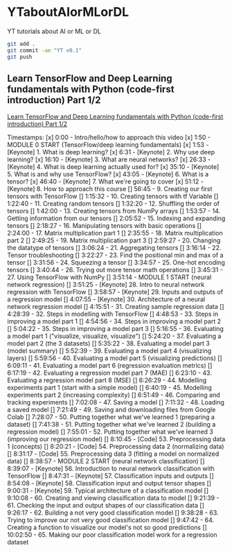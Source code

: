 # YTaboutAIorMLorDL

YT tutorials about AI or ML or DL

```bash
git add .
git commit -am "YT v0.1"
git push
```

## Learn TensorFlow and Deep Learning fundamentals with Python (code-first introduction) Part 1/2

[Learn TensorFlow and Deep Learning fundamentals with Python (code-first introduction) Part 1/2](https://www.youtube.com/watch?v=tpCFfeUEGs8)

Timestamps:
[x] 0:00 - Intro/hello/how to approach this video
[x] 1:50 - MODULE 0 START (TensorFlow/deep learning fundamentals)
[x] 1:53 - [Keynote] 1. What is deep learning?
[x] 6:31 - [Keynote] 2. Why use deep learning?
[x] 16:10 - [Keynote] 3. What are neural networks?
[x] 26:33 - [Keynote] 4. What is deep learning actually used for?
[x] 35:10 - [Keynote] 5. What is and why use TensorFlow?
[x] 43:05 - [Keynote] 6. What is a tensor?
[x] 46:40 - [Keynote] 7. What we're going to cover
[x] 51:12 - [Keynote] 8. How to approach this course
[] 56:45 - 9. Creating our first tensors with TensorFlow
[] 1:15:32 - 10. Creating tensors with tf Variable
[] 1:22:40 - 11. Creating random tensors
[] 1:32:20 - 12. Shuffling the order of tensors
[] 1:42:00 - 13. Creating tensors from NumPy arrays
[] 1:53:57 - 14. Getting information from our tensors
[] 2:05:52 - 15. Indexing and expanding tensors
[] 2:18:27 - 16. Manipulating tensors with basic operations
[] 2:24:00 - 17. Matrix multiplication part 1
[] 2:35:55 - 18. Matrix multiplication part 2
[] 2:49:25 - 19. Matrix multiplication part 3
[] 2:59:27 - 20. Changing the datatype of tensors
[] 3:06:24 - 21. Aggregating tensors
[] 3:16:14 - 22. Tensor troubleshooting
[] 3:22:27 - 23. Find the positional min and max of a tensor
[] 3:31:56 - 24. Squeezing a tensor
[] 3:34:57 - 25. One-hot encoding tensors
[] 3:40:44 - 26. Trying out more tensor math operations
[] 3:45:31 - 27. Using TensorFlow with NumPy
[] 3:51:14 - MODULE 1 START (neural network regression)
[] 3:51:25 - [Keynote] 28. Intro to neural network regression with TensorFlow
[] 3:58:57 - [Keynote] 29. Inputs and outputs of a regression model
[] 4:07:55 - [Keynote] 30. Architecture of a neural network regression model
[] 4:15:51 - 31. Creating sample regression data
[] 4:28:39 - 32. Steps in modelling with TensorFlow
[] 4:48:53 - 33. Steps in improving a model part 1
[] 4:54:56 - 34. Steps in improving a model part 2
[] 5:04:22 - 35. Steps in improving a model part 3
[] 5:16:55 - 36. Evaluating a model part 1 ("visualize, visualize, visualize")
[] 5:24:20 - 37. Evaluating a model part 2 (the 3 datasets)
[] 5:35:22 - 38. Evaluating a model part 3 (model summary)
[] 5:52:39 - 39. Evaluating a model part 4 (visualizing layers)
[] 5:59:56 - 40. Evaluating a model part 5 (visualizing predictions)
[] 6:09:11 - 41. Evaluating a model part 6 (regression evaluation metrics)
[] 6:17:19 - 42. Evaluating a regression model part 7 (MAE)
[] 6:23:10 - 43. Evaluating a regression model part 8 (MSE)
[] 6:26:29 - 44. Modelling experiments part 1 (start with a simple model)
[] 6:40:19 - 45. Modelling experiments part 2 (increasing complexity)
[] 6:51:49 - 46. Comparing and tracking experiments
[] 7:02:08 - 47. Saving a model
[] 7:11:32 - 48. Loading a saved model
[] 7:21:49 - 49. Saving and downloading files from Google Colab
[] 7:28:07 - 50. Putting together what we've learned 1 (preparing a dataset)
[] 7:41:38 - 51. Putting together what we've learned 2 (building a regression model)
[] 7:55:01 - 52. Putting together what we've learned 3 (improving our regression model)
[] 8:10:45 - [Code] 53. Preprocessing data 1 (concepts)
[] 8:20:21 - [Code] 54. Preprocessing data 2 (normalizing data)
[] 8:31:17 - [Code] 55. Preprocessing data 3 (fitting a model on normalized data)
[] 8:38:57 - MODULE 2 START (neural network classification)
[] 8:39:07 - [Keynote] 56. Introduction to neural network classification with TensorFlow
[] 8:47:31 - [Keynote] 57. Classification inputs and outputs
[] 8:54:08 - [Keynote] 58. Classification input and output tensor shapes
[] 9:00:31 - [Keynote] 59. Typical architecture of a classification model
[] 9:10:08 - 60. Creating and viewing classification data to model
[] 9:21:39 - 61. Checking the input and output shapes of our classification data
[] 9:26:17 - 62. Building a not very good classification model
[] 9:38:28 - 63. Trying to improve our not very good classification model
[] 9:47:42 - 64. Creating a function to visualize our model's not so good predictions
[] 10:02:50 - 65. Making our poor classification model work for a regression dataset
